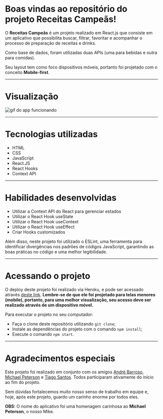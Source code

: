 # Boas vindas ao repositório do projeto Receitas Campeãs!

O **Receitas Campeãs** é um projeto realizado em React.js que consiste em um aplicativo que possibilita buscar, filtrar, favoritar e acompanhar o processo de preparação de receitas e drinks.

Como base de dados, foram utilizadas duas APIs (uma para bebidas e outra para comidas).

Seu layout tem como foco dispositivos móveis, portanto foi projetado com o conceito **Mobile-first**.

---

# Visualização

![gif do app funcionando](https://github.com/felipemuller20/recipes-app/blob/master/src/images/appReceitas.gif)

---

# Tecnologias utilizadas

- HTML
- CSS
- JavaScript
- React.JS
- React Hooks
- Context API

---

# Habilidades desenvolvidas

- Utilizar a Context API do React para gerenciar estados
- Utilizar o React Hook useState
- Utilizar o React Hook useContext
- Utilizar o React Hook useEffect
- Criar Hooks customizados

Além disso, neste projeto foi utilizado o ESLint, uma ferramenta para identificar divergências nos padrões de códigos JavaScript, garantindo as boas práticas no código e uma melhor legibilidade.

---

# Acessando o projeto

O deploy deste projeto foi realizado via Heroku, e pode ser acessado através [deste link](https://receitas-campeas.herokuapp.com/). **Lembre-se de que ele foi projetado para telas menores (mobile), portanto, para uma melhor visualização, seu acesso deve ser realizado através de um dispositivo móvel.**

Para executar o projeto no seu computador:

- Faça o clone deste repositório utilizando `git clone`;
- Instale as dependências do projeto com o comando `npm install`;
- Execute o comando `npm start`.

---

# Agradecimentos especiais

Este projeto foi realizado em conjunto com os amigos [André Barroso](https://www.linkedin.com/in/andrebarroso1/), [Michael Peterson](https://www.linkedin.com/in/michael-petterson/) e [Tiago Santos](https://www.linkedin.com/in/tiago-nogueira-dos-santos/). Todos participaram ativamente do início ao fim do projeto. 

Sem dúvidas fortalecemos muito nosso senso de trabalho em equipe e, hoje, após este projeto, guardo um carinho enorme por todos eles.

**OBS:** O nome do aplicativo foi uma homenagem carinhosa ao **Michael Peterson**, o nosso Mike.
